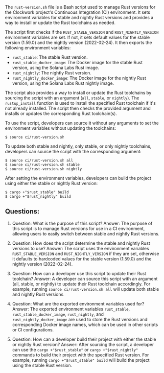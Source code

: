 
The `rust-version.sh` file is a Bash script used to manage Rust versions for the Clockwork project's Continuous Integration (CI) environment. It sets environment variables for stable and nightly Rust versions and provides a way to install or update the Rust toolchains as needed.

The script first checks if the `RUST_STABLE_VERSION` and `RUST_NIGHTLY_VERSION` environment variables are set. If not, it sets default values for the stable version (1.59.0) and the nightly version (2022-02-24). It then exports the following environment variables:

- `rust_stable`: The stable Rust version.
- `rust_stable_docker_image`: The Docker image for the stable Rust version, using the Solana Labs Rust image.
- `rust_nightly`: The nightly Rust version.
- `rust_nightly_docker_image`: The Docker image for the nightly Rust version, using the Solana Labs Rust nightly image.

The script also provides a way to install or update the Rust toolchains by sourcing the script with an argument (`all`, `stable`, or `nightly`). The `rustup_install` function is used to install the specified Rust toolchain if it's not already installed. The script then checks the provided argument and installs or updates the corresponding Rust toolchain(s).

To use the script, developers can source it without any arguments to set the environment variables without updating the toolchains:

```
$ source ci/rust-version.sh
```

To update both stable and nightly, only stable, or only nightly toolchains, developers can source the script with the corresponding argument:

```
$ source ci/rust-version.sh all
$ source ci/rust-version.sh stable
$ source ci/rust-version.sh nightly
```

After setting the environment variables, developers can build the project using either the stable or nightly Rust version:

```
$ cargo +"$rust_stable" build
$ cargo +"$rust_nightly" build
```
## Questions: 
 1. Question: What is the purpose of this script?
   Answer: The purpose of this script is to manage Rust versions for use in a CI environment, allowing users to easily switch between stable and nightly Rust versions.

2. Question: How does the script determine the stable and nightly Rust versions to use?
   Answer: The script uses the environment variables `RUST_STABLE_VERSION` and `RUST_NIGHTLY_VERSION` if they are set, otherwise it defaults to hardcoded values for the stable version (1.59.0) and the nightly version (2022-02-24).

3. Question: How can a developer use this script to update their Rust toolchain?
   Answer: A developer can source this script with an argument (all, stable, or nightly) to update their Rust toolchain accordingly. For example, running `source ci/rust-version.sh all` will update both stable and nightly Rust versions.

4. Question: What are the exported environment variables used for?
   Answer: The exported environment variables `rust_stable`, `rust_stable_docker_image`, `rust_nightly`, and `rust_nightly_docker_image` are used to store the Rust versions and corresponding Docker image names, which can be used in other scripts or CI configurations.

5. Question: How can a developer build their project with either the stable or nightly Rust version?
   Answer: After sourcing the script, a developer can use the `cargo +"$rust_stable"` or `cargo +"$rust_nightly"` commands to build their project with the specified Rust version. For example, running `cargo +"$rust_stable" build` will build the project using the stable Rust version.
    